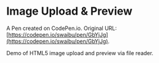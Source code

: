 # Image Upload & Preview

A Pen created on CodePen.io. Original URL: [https://codepen.io/swaibu/pen/GbYjJg](https://codepen.io/swaibu/pen/GbYjJg).

Demo of HTML5 image upload and preview via file reader.
